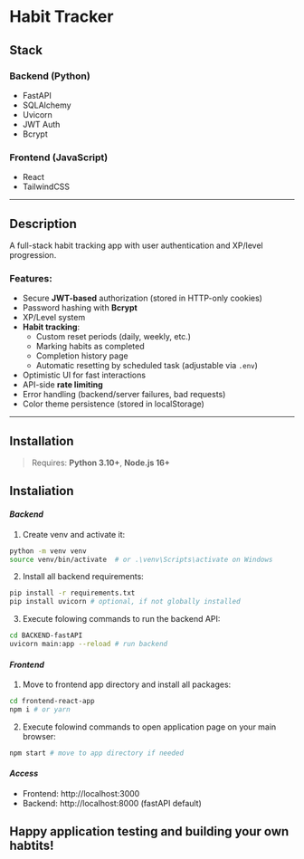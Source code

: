 # Habit Tracker

## Stack

### Backend (Python)
- FastAPI
- SQLAlchemy
- Uvicorn
- JWT Auth
- Bcrypt

### Frontend (JavaScript)
- React
- TailwindCSS

---

## Description

A full-stack habit tracking app with user authentication and XP/level progression.

### Features:
- Secure **JWT-based** authorization (stored in HTTP-only cookies)
- Password hashing with **Bcrypt**
- XP/Level system
- **Habit tracking**:
  - Custom reset periods (daily, weekly, etc.)
  - Marking habits as completed
  - Completion history page
  - Automatic resetting by scheduled task (adjustable via `.env`)
- Optimistic UI for fast interactions
- API-side **rate limiting**
- Error handling (backend/server failures, bad requests)
- Color theme persistence (stored in localStorage)

---

##  Installation

> Requires: **Python 3.10+**, **Node.js 16+**

## **Instaliation**

#### _Backend_
1. Create venv and activate it:
```bash
python -m venv venv
source venv/bin/activate  # or .\venv\Scripts\activate on Windows
```

2. Install all backend requirements:
```bash
pip install -r requirements.txt
pip install uvicorn # optional, if not globally installed
```

3. Execute folowing commands to run the backend API:
```bash
cd BACKEND-fastAPI
uvicorn main:app --reload # run backend
```

#### _Frontend_

1. Move to frontend app directory and install all packages:
```bash
cd frontend-react-app
npm i # or yarn
```

2. Execute folowind commands to open application page on your main browser:
```bash
npm start # move to app directory if needed
```

#### _Access_
- Frontend: http://localhost:3000
- Backend: http://localhost:8000 (fastAPI default)

## **Happy application testing and building your own habtits!**
